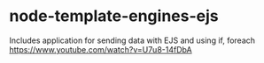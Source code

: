 # node-template-engines-ejs
Includes application for sending data with EJS and using if, foreach
https://www.youtube.com/watch?v=U7u8-14fDbA
